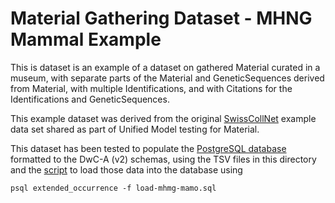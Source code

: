 # Material Gathering Dataset - MHNG Mammal Example
This is dataset is an example of a dataset on gathered Material curated in a museum, with separate parts of the Material and GeneticSequences derived from Material, with multiple Identifications, and with Citations for the Identifications and GeneticSequences. 

This example dataset was derived from the original [SwissCollNet](https://github.com/gbif/model-material/tree/master/swisscollnet) example data set shared as part of Unified Model testing for Material.

This dataset has been tested to populate the [PostgreSQL database](https://github.com/gbif/model-dwca-v2/tree/master/gbif/schema.sql) formatted to the DwC-A (v2) schemas, using the TSV files in this directory and the [script](./load-mhmg-mamo.sql) to load those data into the database using

`psql extended_occurrence -f load-mhmg-mamo.sql`
